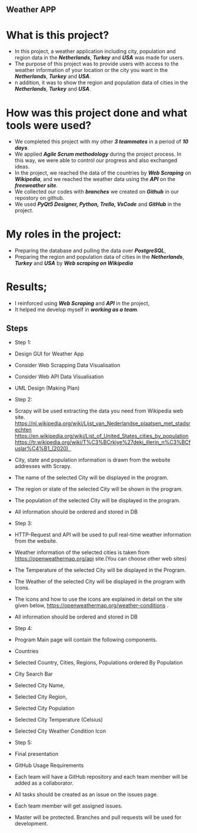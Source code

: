 ## Weather APP

# What is this project?

- In this project, a weather application including city, population and region data in the ***Netherlands***, ***Turkey*** and ***USA*** was made for users.
- The purpose of this project was to provide users with access to the weather information of your location or the city you want in the ***Netherlands***, ***Turkey*** and ***USA***.
- n addition, it was to show the region and population data of cities in the ***Netherlands***, ***Turkey*** and ***USA***.

# How was this project done and what tools were used?

- We completed this project with my other ***3 teammates*** in a period of ***10 days***.
- We applied ***Agile Scrum methodology*** during the project process. In this way, we were able to control our progress and also exchanged ideas.
- In the project, we reached the data of the countries by ***Web Scraping*** on ***Wikipedia***, and we reached the weather data using the ***API*** on the ***freeweather site***.
- We collected our codes with ***branches*** we created on ***Github*** in our repostory on github.
- We used ***PyQt5 Designer, Python, Trello, VsCode*** and ***GitHub*** in the project.

# My roles in the project:
- Preparing the database and pulling the data over ***PostgreSQL***,
- Preparing the region and population data of cities in the ***Netherlands***, ***Turkey*** and ***USA*** by ***Web scraping on Wikipedia***

# Results;
* I reinforced using ***Web Scraping*** and ***API*** in the project,
* It helped me develop myself in ***working as a team***.



## Steps


* Step 1:
* Design GUI for Weather App
* Consider Web Scrapping Data Visualisation
* Consider Web API Data Visualisation
* UML Design (Making Plan)


* Step 2:
* Scrapy will be used extracting the data you need from Wikipedia web site.  
https://nl.wikipedia.org/wiki/Lijst_van_Nederlandse_plaatsen_met_stadsrechten
https://en.wikipedia.org/wiki/List_of_United_States_cities_by_population https://tr.wikipedia.org/wiki/T%C3%BCrkiye%27deki_illerin_n%C3%BCfuslar%C4%B1_(2020)  
* City, state and population information is drawn from the website addresses with Scrapy.
* The name of the selected City will be displayed in the program.
* The region or state of the selected City will be shown in the program.
* The population of the selected City will be displayed in the program.
* All information should be ordered and stored in DB   


* Step 3:

* HTTP-Request and API will be used to pull real-time weather information from the website.
* Weather information of the selected cities is taken from https://openweathermap.org/api site.(You can choose other web sites)
* The Temperature of the selected City will be displayed in the Program.
* The Weather of the selected City will be displayed in the program with Icons.
* The icons and how to use the icons are explained in detail on the site given below,
https://openweathermap.org/weather-conditions .
* All information should be ordered and stored in DB

* Step 4:
* Program Main page will contain the following components.
* Countries
* Selected Country, Cities, Regions, Populations ordered By Population
* City Search Bar
* Selected City Name,
* Selected City Region,
* Selected City Population
* Selected City Temperature (Celsius)
* Selected City Weather Condition Icon  


* Step 5:
* Final presentation 

* GitHub Usage Requirements
* Each team will have a GitHub repository and each team member will be added as a collaborator. 
* All tasks should be created as an issue on the issues page.  
* Each team member will get assigned issues.  
* Master will be protected. Branches and pull requests will be used for development.
